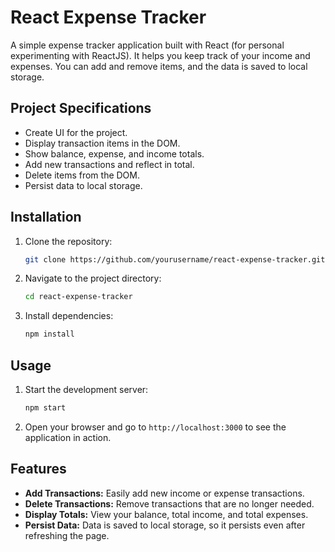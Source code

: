 # React Expense Tracker

A simple expense tracker application built with React (for personal experimenting with ReactJS). It helps you keep track of your income and expenses. You can add and remove items, and the data is saved to local storage. 

## Project Specifications

- Create UI for the project.
- Display transaction items in the DOM.
- Show balance, expense, and income totals.
- Add new transactions and reflect in total.
- Delete items from the DOM.
- Persist data to local storage.

## Installation

1. Clone the repository:
    ```sh
    git clone https://github.com/yourusername/react-expense-tracker.git
    ```
2. Navigate to the project directory:
    ```sh
    cd react-expense-tracker
    ```
3. Install dependencies:
    ```sh
    npm install
    ```

## Usage

1. Start the development server:
    ```sh
    npm start
    ```
2. Open your browser and go to `http://localhost:3000` to see the application in action.

## Features

- **Add Transactions:** Easily add new income or expense transactions.
- **Delete Transactions:** Remove transactions that are no longer needed.
- **Display Totals:** View your balance, total income, and total expenses.
- **Persist Data:** Data is saved to local storage, so it persists even after refreshing the page.
